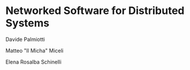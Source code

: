 # Networked Software for Distributed Systems

Davide Palmiotti

Matteo "Il Micha" Miceli

Elena Rosalba Schinelli
